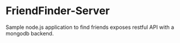 FriendFinder-Server
===================

Sample node.js application to find friends exposes restful API with a mongodb backend.
